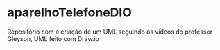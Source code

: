 # aparelhoTelefoneDIO
Repositório com a criação de um UML seguindo os vídeos do professor Gleyson, UML feito com Draw.io
